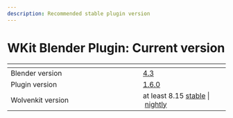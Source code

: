 ```yaml
---
description: Recommended stable plugin version
---
```


# WKit Blender Plugin: Current version



<table><thead><tr><th width="289"></th><th></th></tr></thead><tbody><tr><td>Blender version</td><td><a href="https://www.blender.org/download/releases/4-3/">4.3</a></td></tr><tr><td>Plugin version</td><td><a href="https://github.com/WolvenKit/Cyberpunk-Blender-add-on/releases/tag/1.6.0">1.6.0</a></td></tr><tr><td>Wolvenkit version</td><td>at least 8.15 <a href="https://github.com/WolvenKit/WolvenKit/releases/tag/8.15.0">stable</a> | <a href="https://github.com/WolvenKit/WolvenKit-nightly-releases/releases">nightly</a></td></tr></tbody></table>
